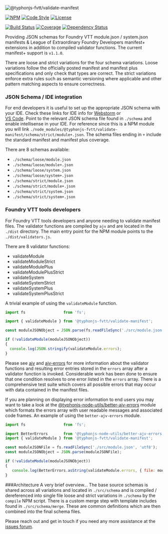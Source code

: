 ![@typhonjs-fvtt/validate-manifest](https://i.imgur.com/JTFchNW.png)

[![NPM](https://img.shields.io/npm/v/@typhonjs-fvtt/validate-manifest.svg?label=npm)](https://www.npmjs.com/package/@typhonjs-fvtt/validate-manifest)
[![Code Style](https://img.shields.io/badge/code%20style-allman-yellowgreen.svg?style=flat)](https://en.wikipedia.org/wiki/Indent_style#Allman_style)
[![License](https://img.shields.io/badge/license-MPLv2-yellowgreen.svg?style=flat)](https://github.com/typhonjs-fvtt/validate-manifest/blob/main/LICENSE)

[![Build Status](https://github.com/typhonjs-fvtt/validate-manifest/workflows/CI/CD/badge.svg)](#)
[![Coverage](https://img.shields.io/codecov/c/github/typhonjs-fvtt/validate-manifest.svg)](https://codecov.io/github/typhonjs-fvtt/validate-manifest)
[![Dependency Status](https://david-dm.org/typhonjs-fvtt/validate-manifest.svg)](https://david-dm.org/typhonjs-fvtt/validate-manifest)

Providing JSON schemas for Foundry VTT module.json / system.json manifests & League of Extraordinary Foundry Developers 
manifest+ extensions in addition to compiled validator functions. The current manifest+ support is `v1.1.0`.

There are loose and strict variations for the four schema variations. Loose variations follow the officially posted 
manifest and manifest plus specifications and only check that types are correct. The strict variations enforce extra 
rules such as semantic versioning where applicable and other pattern matching aspects to ensure correctness.

### JSON Schema / IDE integration

For end developers it is useful to set up the appropriate JSON schema with your IDE. Check these links for IDE info for
[Webstorm](https://www.jetbrains.com/help/rider/Settings_Languages_JSON_Schema.html) or  
[VS Code](https://code.visualstudio.com/docs/languages/json#_json-schemas-and-settings). Point to the relevant JSON 
schema file found in `./schema` and enable intellisense in your IDE. For reference since this is a NPM module you will
link `./node_modules/@typhonjs-fvtt/validate-manifest/schema/strict/module+.json`. The schema files ending in `+` 
include the standard manifest and manifest plus coverage.

There are 8 schemas available:
- `./schema/loose/module.json`
- `./schema/loose/module+.json`
- `./schema/loose/system.json`
- `./schema/loose/system+.json`
- `./schema/strict/module.json`
- `./schema/strict/module+.json`
- `./schema/strict/system.json`
- `./schema/strict/system+.json`

### Foundry VTT tools developers

For Foundry VTT tools developers and anyone needing to validate manifest files. The validator functions are compiled 
by `ajv` and are located in the `./dist` directory. The main entry point for the NPM module points to the 
`./dist/validators.js`.

There are 8 validator functions:
- validateModule
- validateModuleStrict
- validateModulePlus
- validateModulePlusStrict
- validateSystem
- validateSystemStrict
- validateSystemPlus
- validateSystemPlusStrict

A trivial example of using the `validateModule` function.

``` js
import fs                 from 'fs';

import { validateModule } from '@typhonjs-fvtt/validate-manifest';

const moduleJSONObject = JSON.parse(fs.readFileSync('./src/module.json', 'utf8'););  // load from some location.

if (!validateModule(moduleJSONObject))
{
  console.log(JSON.stringify(validateModule.errors);
}
```

Please see [ajv](https://www.npmjs.com/package/ajv) and [ajv-errors](https://www.npmjs.com/package/ajv-errors) for 
more information about the validator functions and resulting error entries stored in the `errors` array after a 
validator function is invoked. Considerable work has been done to ensure that one condition resolves to one error 
listed in the `errors` array. There is a comprehensive test suite which covers all possible errors that may occur
with data contained in the manifest files.

If you are planning on displaying error information to end users you may want to take a look at the 
[@typhonjs-node-utils/better-ajv-errors](https://www.npmjs.com/package/@typhonjs-node-utils/better-ajv-errors) module 
which formats the errors array with user readable messages and associated code frames. An example of using the 
`better-ajv-errors` module.

``` js
import fs                 from 'fs';

import BetterErrors       from '@typhonjs-node-utils/better-ajv-errors';
import { validateModule } from '@typhonjs-fvtt/validate-manifest';

const moduleJSONFile = fs.readFileSync('./src/module.json', 'utf8');   // load the text string for the manifest.
const moduleJSONObject = JSON.parse(moduleJSONFile);                   // parse the manifest file.

if (!validateModule(moduleJSONObject))
{
   console.log(BetterErrors.asString(validateModule.errors, { file: moduleJSONFile }));
}
```

###Architecture
A very brief overview... The base source schemas is shared across all variations and located in `./src/schema` and is 
compiled / dereferenced into single file loose and strict variations in `./schema` by the `compile` NPM script. There 
is a custom merge step with template includes found in `./src/schema/merge`. These are common definitions which are 
then combined into the final schema files. 

Please reach out and get in touch if you need any more assistance at the 
[issues forum](https://github.com/typhonjs-fvtt/validate-manifest/issues).

